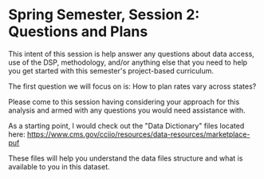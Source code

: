 # Spring Semester, Session 2: Questions and Plans

This intent of this session is help answer any questions about data access, use of the DSP, methodology, and/or anything else that you need to help you get started with this semester's project-based curriculum.

The first question we will focus on is: How to plan rates vary across states?

Please come to this session having considering your approach for this analysis and armed with any questions you would need assistance with.

As a starting point, I would check out the "Data Dictionary" files located here: https://www.cms.gov/cciio/resources/data-resources/marketplace-puf

These files will help you understand the data files structure and what is available to you in this dataset.